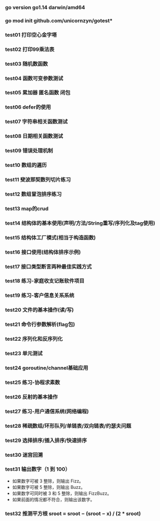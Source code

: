 ### go version go1.14 darwin/amd64
 
### go mod init github.com/unicornzyn/gotest*

### test01 打印空心金字塔
### test02 打印99乘法表
### test03 随机数函数
### test04 函数可变参数测试
### test05 累加器 匿名函数 闭包
### test06 defer的使用
### test07 字符串相关函数测试
### test08 日期相关函数测试
### test09 错误处理机制
### test10 数组的遍历
### test11 斐波那契数列切片练习
### test12 数组冒泡排序练习
### test13 map的crud
### test14 结构体的基本使用(声明/方法/String重写/序列化及tag使用)
### test15 结构体工厂模式(相当于构造函数)
### test16 接口使用(结构体排序示例)
### test17 接口类型断言两种最佳实践方式
### test18 练习-家庭收支记账软件项目
### test19 练习-客户信息关系系统
### test20 文件的基本操作(读/写)
### test21 命令行参数解析(flag包)
### test22 序列化和反序列化
### test23 单元测试
### test24 goroutine/channel基础应用
### test25 练习-协程求素数
### test26 反射的基本操作
### test27 练习-用户通信系统(网络编程)
### test28 稀疏数组/环形队列/单链表/双向链表/约瑟夫问题
### test29 选择排序/插入排序/快速排序
### test30 迷宫回溯
### test31 输出数字（1 到 100）
- 如果数字可被 3 整除，则输出 Fizz。
- 如果数字可被 5 整除，则输出 Buzz。
- 如果数字可同时被 3 和 5 整除，则输出 FizzBuzz。
- 如果前面的情况都不符合，则输出该数字。
### test32 推测平方根 sroot = sroot − (sroot − x) / (2 * sroot)